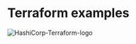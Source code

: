 # Terraform examples

![HashiCorp-Terraform-logo](https://user-images.githubusercontent.com/14198186/93611429-f6f83280-f9d6-11ea-8dad-e269f40be84d.png)


